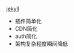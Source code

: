 [jekyll](https://github.com/developmentseed/jekyll-hook/blob/master/readme.md)

- 插件简单化
- CDN简化
- auth简化
- 架构复杂程度瞬间降低


